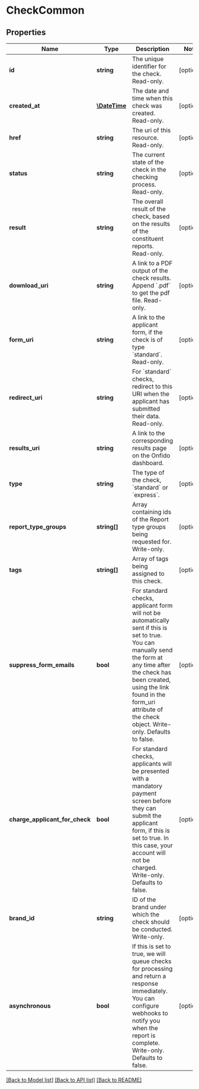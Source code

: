 # CheckCommon

## Properties
Name | Type | Description | Notes
------------ | ------------- | ------------- | -------------
**id** | **string** | The unique identifier for the check. Read-only. | [optional] 
**created_at** | [**\DateTime**](\DateTime.md) | The date and time when this check was created. Read-only. | [optional] 
**href** | **string** | The uri of this resource. Read-only. | [optional] 
**status** | **string** | The current state of the check in the checking process. Read-only. | [optional] 
**result** | **string** | The overall result of the check, based on the results of the constituent reports. Read-only. | [optional] 
**download_uri** | **string** | A link to a PDF output of the check results. Append &#x60;.pdf&#x60; to get the pdf file. Read-only. | [optional] 
**form_uri** | **string** | A link to the applicant form, if the check is of type &#x60;standard&#x60;. Read-only. | [optional] 
**redirect_uri** | **string** | For &#x60;standard&#x60; checks, redirect to this URI when the applicant has submitted their data. Read-only. | [optional] 
**results_uri** | **string** | A link to the corresponding results page on the Onfido dashboard. | [optional] 
**type** | **string** | The type of the check, &#x60;standard&#x60; or &#x60;express&#x60;. | [optional] 
**report_type_groups** | **string[]** | Array containing ids of the Report type groups being requested for. Write-only. | [optional] 
**tags** | **string[]** | Array of tags being assigned to this check. | [optional] 
**suppress_form_emails** | **bool** | For standard checks, applicant form will not be automatically sent if this is set to true. You can manually send the form at any time after the check has been created, using the link found in the form_uri attribute of the check object. Write-only. Defaults to false. | [optional] 
**charge_applicant_for_check** | **bool** | For standard checks, applicants will be presented with a mandatory payment screen before they can submit the applicant form, if this is set to true. In this case, your account will not be charged. Write-only. Defaults to false. | [optional] 
**brand_id** | **string** | ID of the brand under which the check should be conducted. Write-only. | [optional] 
**asynchronous** | **bool** | If this is set to true, we will queue checks for processing and return a response immediately. You can configure webhooks to notify you when the report is complete. Write-only. Defaults to false. | [optional] 

[[Back to Model list]](../README.md#documentation-for-models) [[Back to API list]](../README.md#documentation-for-api-endpoints) [[Back to README]](../README.md)


